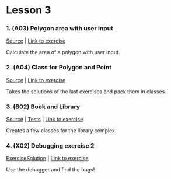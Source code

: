 # Lesson 3

### 1. (A03) Polygon area with user input
[Source](./A03_polygon_area_2/ExerciseSolution/) | [Link to exercise](http://fsr.github.io/csharp-lessons/exercises/A03_calculate_polygon_area_2.html)

Calculate the area of a polygon with user input.

### 2. (A04) Class for Polygon and Point
[Source](./A04_polygon_point_class/ExerciseSolution/) | [Link to exercise](http://fsr.github.io/csharp-lessons/exercises/A04_polygon_point_class.html)

Takes the solutions of the last exercises and pack them in classes.

### 3. (B02) Book and Library
[Source](./B02_book_library/ExerciseSolution/) | [Tests](./B02_book_library/Tests/) | [Link to exercise](http://fsr.github.io/csharp-lessons/exercises/B02_book_library.html)

Creates a few classes for the library complex.

### 4. (X02) Debugging exercise 2
[Exercise](./X02_debugging_exercise_2/Exercise/)[Solution](./X02_debugging_exercise_2/ExerciseSolution/) | [Link to exercise](http://fsr.github.io/csharp-lessons/exercises/X02_debugging_test_2.html)

Use the debugger and find the bugs!
